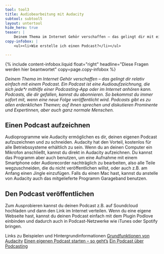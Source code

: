 ```yaml
---
tool: tool3
title: Audiobearbeitung mit Audacity
subtool: subtool5
layout: untertool
hide_hero: true
teaser: |
    Deinem Thema im Internet Gehör verschaffen – das gelingt dir mit einem Podcast. Hier erfährst du wie das geht.
copy-infobox: |
    <ul><li>Wie erstelle ich einen Podcast?</li></ul>

---
```

{% include content-infobox.liquid float="right" headline="Diese Fragen werden hier beantwortet" copy=page.copy-infobox %}

*Deinem Thema im Internet Gehör verschaffen – das gelingt dir relativ einfach mit einem Podcast. Ein Podcast ist eine Audioaufzeichnung, die sich jede\*r mithilfe einer Podcasting-App oder im Internet anhören kann. Podcasts, die dir gefallen, kannst du abonnieren. So bekommst du immer sofort mit, wenn eine neue Folge veröffentlicht wird. Podcasts gibt es zu allen erdenklichen Themen; auf ihnen sprechen und diskutieren Prominente und Expertinnen, aber auch ganz normale Menschen.*

## Einen Podcast aufzeichnen
Audioprogramme wie Audacity ermöglichen es dir, deinen eigenen Podcast aufzuzeichnen und zu schneiden. Audacity hat den Vorteil, kostenlos für alle Betriebssysteme erhältlich zu sein.
Wenn du an deinen Computer ein Mikrofon anschließt, kannst du direkt in Audacity aufzeichnen. Du kannst das Programm aber auch benutzen, um eine Aufnahme mit einem Smartphone oder Audiorecorder nachträglich zu bearbeiten, also alle Teile wegzuschneiden, die du nicht veröffentlichen willst, oder auch z.B. am Anfang einen Jingle einzufügen. Falls du einen Mac hast, kannst du anstelle von Audacity auch das mitgelieferte Programm Garageband benutzen.

## Den Podcast veröffentlichen
Zum Ausprobieren kannst du deinen Podcast z.B. auf Soundcloud hochladen und dann den Link im Internet verteilen. Wenn du eine eigene Webseite hast, kannst du deinen Podcast einfach mit dem Plugin Podlove einbinden und dadurch auch in Podcast-Netzwerke wie iTunes oder Spotify bringen.

<p class="link-list">
    <span class="link-list-headline">Links zu Beispielen und Hintergrundinformationen</span>
    <a class="external-link" href="http://www.schule-bw.de/faecher-und-schularten/mathematisch-naturwissenschaftliche-faecher/physik/computer-im-physikunterricht/soundkarte/programme/audacity" target="_blank">Grundfunktionen von Audacity</a>
    <a class="external-link" href="https://podcast-helden.de/podcast-starten-einfach/" target="_blank">Einen eigenen Podcast starten – so geht’s</a>
    <a class="external-link" href="https://der-lautsprecher.de/" target="_blank">Ein Podcast über Podcasting</a>
</p>